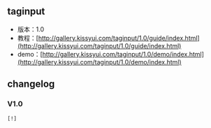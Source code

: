 ## taginput

* 版本：1.0
* 教程：[http://gallery.kissyui.com/taginput/1.0/guide/index.html](http://gallery.kissyui.com/taginput/1.0/guide/index.html)
* demo：[http://gallery.kissyui.com/taginput/1.0/demo/index.html](http://gallery.kissyui.com/taginput/1.0/demo/index.html)

## changelog

### V1.0

    [!]


